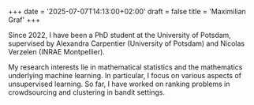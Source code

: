 +++
date = '2025-07-07T14:13:00+02:00'
draft = false
title = 'Maximilian Graf'
+++

Since 2022, I have been a PhD student at the University of Potsdam, supervised by Alexandra Carpentier (University of Potsdam) and Nicolas Verzelen (INRAE Montpellier).

My research interests lie in mathematical statistics and the mathematics underlying machine learning. In particular, I focus on various aspects of unsupervised learning. So far, I have worked on ranking problems in crowdsourcing and clustering in bandit settings.
